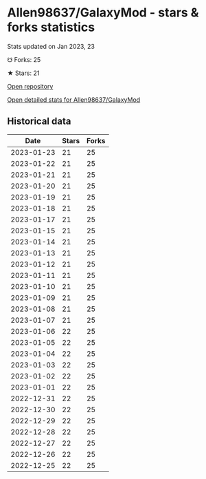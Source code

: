 # Allen98637/GalaxyMod - stars & forks statistics

Stats updated on Jan 2023, 23

☋ Forks: 25

★ Stars: 21

[Open repository](https://github.com/Allen98637/GalaxyMod)

[Open detailed stats for Allen98637/GalaxyMod](https://reviewgithub.com/rep/Allen98637/GalaxyMod)

## Historical data
| Date | Stars | Forks |
|------|-------|-------|
| 2023-01-23 | 21 | 25 | 
| 2023-01-22 | 21 | 25 | 
| 2023-01-21 | 21 | 25 | 
| 2023-01-20 | 21 | 25 | 
| 2023-01-19 | 21 | 25 | 
| 2023-01-18 | 21 | 25 | 
| 2023-01-17 | 21 | 25 | 
| 2023-01-15 | 21 | 25 | 
| 2023-01-14 | 21 | 25 | 
| 2023-01-13 | 21 | 25 | 
| 2023-01-12 | 21 | 25 | 
| 2023-01-11 | 21 | 25 | 
| 2023-01-10 | 21 | 25 | 
| 2023-01-09 | 21 | 25 | 
| 2023-01-08 | 21 | 25 | 
| 2023-01-07 | 21 | 25 | 
| 2023-01-06 | 22 | 25 | 
| 2023-01-05 | 22 | 25 | 
| 2023-01-04 | 22 | 25 | 
| 2023-01-03 | 22 | 25 | 
| 2023-01-02 | 22 | 25 | 
| 2023-01-01 | 22 | 25 | 
| 2022-12-31 | 22 | 25 | 
| 2022-12-30 | 22 | 25 | 
| 2022-12-29 | 22 | 25 | 
| 2022-12-28 | 22 | 25 | 
| 2022-12-27 | 22 | 25 | 
| 2022-12-26 | 22 | 25 | 
| 2022-12-25 | 22 | 25 | 

